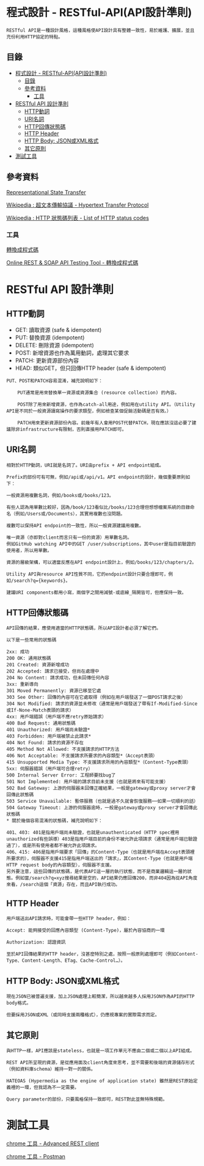 # 程式設計 - RESTful-API(API設計準則)

```
RESTful API是一種設計風格，這種風格使API設計具有整體一致性，易於維護、擴展，並且充份利用HTTP協定的特點。
```

## 目錄

- [程式設計 - RESTful-API(API設計準則)](#程式設計---restful-apiapi設計準則)
  - [目錄](#目錄)
  - [參考資料](#參考資料)
    - [工具](#工具)
- [RESTful API 設計準則](#restful-api-設計準則)
  - [HTTP動詞](#http動詞)
  - [URI名詞](#uri名詞)
  - [HTTP回傳狀態碼](#http回傳狀態碼)
  - [HTTP Header](#http-header)
  - [HTTP Body: JSON或XML格式](#http-body-json或xml格式)
  - [其它原則](#其它原則)
- [測試工具](#測試工具)

## 參考資料

[Representational State Transfer](https://zh.wikipedia.org/wiki/%E8%A1%A8%E7%8E%B0%E5%B1%82%E7%8A%B6%E6%80%81%E8%BD%AC%E6%8D%A2)

[Wikipedia : 超文本傳輸協議 - Hypertext Transfer Protocol](https://en.wikipedia.org/wiki/Hypertext_Transfer_Protocol#Request_methods)

[Wikipedia : HTTP 狀態碼列表 - List of HTTP status codes](https://en.wikipedia.org/wiki/List_of_HTTP_status_codes)

### 工具

[轉換成程式碼](https://curlconverter.com/python/)

[Online REST & SOAP API Testing Tool - 轉換成程式碼](https://reqbin.com/)

# RESTful API 設計準則

## HTTP動詞

 - GET: 讀取資源 (safe & idempotent)
 - PUT: 替換資源 (idempotent)
 - DELETE: 刪除資源 (idempotent)
 - POST: 新增資源也作為萬用動詞，處理其它要求
 - PATCH: 更新資源部份內容
 - HEAD: 類似GET，但只回傳HTTP header (safe & idempotent)

```
PUT、POST和PATCH容易混淆，補充說明如下：

	PUT通常是用來替換單一資源或資源集合 (resource collection) 的內容。

	POST除了用來新增資源，也作為catch-all用途，例如用在utility API。（Utility API是不同於一般資源讀寫操作的要求類型，例如檢查某個促銷活動碼是否有效。）

	PATCH用來更新資源部份內容。前幾年有人會用POST代替PATCH，現在應該沒這必要了建議除非infrastructure有限制，否則直接用PATCH即可。
```

## URI名詞

```
相對於HTTP動詞，URI就是名詞了。URI由prefix + API endpoint組成。

Prefix的部份可有可無，例如/api或/api/v1。API endpoint的設計，幾個重要原則如下：

一般資源用複數名詞，例如/books或/books/123。

有些人認為用單數比較好，因為/book/123看似比/books/123合理但想想檔案系統的目錄命名（例如/Users或/Documents），其實用複數也沒問題。

複數可以保持API endpoint的一致性，所以一般資源建議用複數。

唯一資源（亦即對client而言只有一份的資源）用單數名詞。
例如GitHub watching API中的GET /user/subscriptions，其中user是指目前驗證的使用者，所以用單數。

資源的層級架構，可以適當反應在API endpoint設計上，例如/books/123/chapters/2。

Utility API與resource API性質不同，它的endpoint設計只要合理即可，例如/search?q={keywords}。

建議URI components都用小寫，兩個字之間用減號-或底線_隔開皆可，但應保持一致。
```

## HTTP回傳狀態碼

```
API回傳的結果，應使用適當的HTTP狀態碼，所以API設計者必須了解它們。

以下是一些常用的狀態碼

2xx: 成功
200 OK: 通用狀態碼
201 Created: 資源新增成功
202 Accepted: 請求已接受，但尚在處理中
204 No Content: 請求成功，但未回傳任何內容
3xx: 重新導向
301 Moved Permanently: 資源已移至它處
303 See Other: 回傳的內容可在它處取得（例如在用戶端發送了一個POST請求之後）
304 Not Modified: 請求的資源並未修改（通常是用戶端發送了帶有If-Modified-Since或If-None-Match表頭的請求）
4xx: 用戶端錯誤（用戶端不應retry原始請求）
400 Bad Request: 通用狀態碼
401 Unauthorized: 用戶端尚未驗證*
403 Forbidden: 用戶端被禁止此請求*
404 Not Found: 請求的資源不存在
405 Method Not Allowed: 不支援請求的HTTP方法
406 Not Acceptable: 不支援請求所要求的內容類型*（Accept表頭）
415 Unsupported Media Type: 不支援請求所用的內容類型*（Content-Type表頭）
5xx: 伺服器錯誤（用戶端可合理retry）
500 Internal Server Error: 工程師要找bug了
501 Not Implemented: 用戶端的請求目前未支援（也就是將來有可能支援）
502 Bad Gateway: 上游的伺服器未回傳正確結果，一般是gateway或proxy server才會回傳此狀態碼
503 Service Unavailable: 暫停服務（也就是過不久就會恢復服務──如果一切順利的話）
504 Gateway Timeout: 上游的伺服器逾時，一般是gateway或proxy server才會回傳此狀態碼
* 關於幾個容易混淆的狀態碼，補充說明如下：

401、403: 401是指用戶端尚未驗證，也就是unauthenticated（HTTP spec裡用unauthorized有些誤導）403是指用戶端目前的身份不被允許此項請求（通常是用戶端已驗證過了），或是所有使用者都不被允許此項請求。
406、415: 406是指用戶端要求「回傳」的Content-Type（也就是用戶端在Accept表頭裡所要求的），伺服器不支援415是指用戶端送出的「請求」，其Content-Type（也就是用戶端HTTP request body的內容類型），伺服器不支援。
另外要注意，這些回傳的狀態碼，是代表API這一層的執行狀態，而不是商業邏輯這一層的狀態。例如當/search?q=xyz搜尋結果是空的，API結果仍應回傳200，而非404因為從API角度來看，/search這個「資源」存在，而且API執行成功。
```

## HTTP Header

```
用戶端送出API請求時，可能會帶一些HTTP header，例如：

Accept: 能夠接受的回應內容類型 (Content-Type)，屬於內容協商的一環

Authorization: 認證資訊

至於API回傳結果的HTTP header，沒甚麼特別之處，按照一般原則處理即可（例如Content-Type、Content-Length、ETag、Cache-Control…）。
```

## HTTP Body: JSON或XML格式

```
現在JSON已被普遍支援，加上JSON處理上較簡潔，所以越來越多人採用JSON作為API的HTTP body格式。

但要採用JSON或XML（或同時支援兩種格式），仍應視專案的實際需求而定。
```

## 其它原則

```
與HTTP一樣，API應該是stateless，也就是一項工作單元不應由二個或二個以上API組成。

REST API所呈現的資源，是從應用面及client角度來思考，並不需要和後端的資源儲存形式（例如資料庫schema）維持一對一的關係。

HATEOAS (Hypermedia as the engine of application state) 雖然是REST原始定義裡的一環，但我認為不一定需要。

Query parameter的部份，只要風格保持一致即可，REST對此並無特殊規範。
```

# 測試工具

[chrome 工具 - Advanced REST client](https://chrome.google.com/webstore/detail/advanced-rest-client/hgmloofddffdnphfgcellkdfbfbjeloo/related?catego...&hl=zh-TW)

[chrome 工具 - Postman](https://chrome.google.com/webstore/detail/postman/fhbjgbiflinjbdggehcddcbncdddomop/related?catego...&hl=zh-TW)

